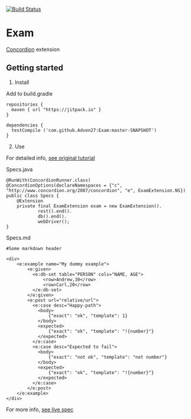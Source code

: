 [![Build Status](https://travis-ci.org/Adven27/Exam.svg?branch=master)](https://travis-ci.org/Adven27/Exam)
# Exam
[Concordion](https://github.com/concordion/concordion) extension 

## Getting started
1) Install

Add to build.gradle
```
repositories {
  maven { url "https://jitpack.io" }
}    

dependencies {
  testCompile ('com.github.Adven27:Exam:master-SNAPSHOT')
}
```
2) Use

For detailed info, [see original tutorial](http://concordion.org/tutorial/java/markdown/)

Specs.java
```
@RunWith(ConcordionRunner.class)
@ConcordionOptions(declareNamespaces = {"c", "http://www.concordion.org/2007/concordion", "e", ExamExtension.NS})
public class Specs {
    @Extension
    private final ExamExtension exam = new ExamExtension().
            rest().end().
            db().end().
            webDriver();
}
```

Specs.md
```
#Some markdown header

<div>
    <e:example name="My dummy example">
        <e:given>
          <e:db-set table="PERSON" cols="NAME, AGE">
              <row>Andrew,30</row>
              <row>Carl,20</row>
          </e:db-set>
        </e:given>
        <e:post url="relative/url">
          <e:case desc="Happy-path">        
            <body>
                {"exact": "ok", "template": 1}
            </body>
            <expected>
                {"exact": "ok", "template": "!{number}"}
            </expected>
          </e:case>      
          <e:case desc="Expected to fail">
            <body>
                {"exact": "not ok", "template": "not number"}
            </body>
            <expected>
                {"exact": "ok", "template": "!{number}"}
            </expected>
          </e:case>
        </e:post>
    </e:example>
</div>
  ```
For more info, [see live spec](https://adven27.github.io/Exam/specs/Specs.html)
